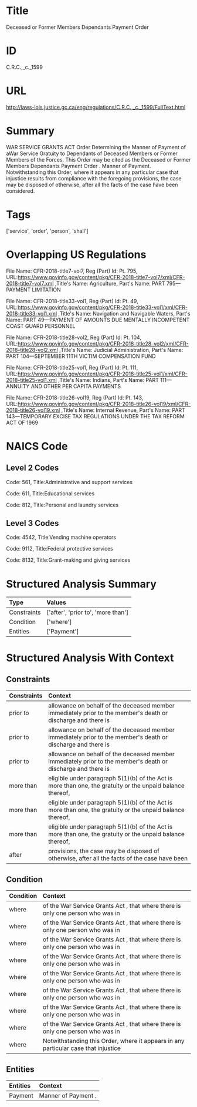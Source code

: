 # Title
Deceased or Former Members Dependants Payment Order


# ID
C.R.C.,_c._1599

# URL
http://laws-lois.justice.gc.ca/eng/regulations/C.R.C.,_c._1599/FullText.html


# Summary
WAR SERVICE GRANTS ACT Order Determining the Manner of Payment of aWar Service Gratuity to Dependants of Deceased Members or Former Members of the Forces.
This Order may be cited as the  Deceased or Former Members Dependants Payment Order .
Manner of Payment.
Notwithstanding this Order, where it appears in any particular case that injustice results from compliance with the foregoing provisions, the case may be disposed of otherwise, after all the facts of the case have been considered.


# Tags
['service', 'order', 'person', 'shall']


# Overlapping US Regulations
File Name: CFR-2018-title7-vol7, Reg (Part) Id: Pt. 795, URL:https://www.govinfo.gov/content/pkg/CFR-2018-title7-vol7/xml/CFR-2018-title7-vol7.xml
,Title's Name: Agriculture, Part's Name: PART 795—PAYMENT LIMITATION

File Name: CFR-2018-title33-vol1, Reg (Part) Id: Pt. 49, URL:https://www.govinfo.gov/content/pkg/CFR-2018-title33-vol1/xml/CFR-2018-title33-vol1.xml
,Title's Name: Navigation and Navigable Waters, Part's Name: PART 49—PAYMENT OF AMOUNTS DUE MENTALLY INCOMPETENT COAST GUARD PERSONNEL

File Name: CFR-2018-title28-vol2, Reg (Part) Id: Pt. 104, URL:https://www.govinfo.gov/content/pkg/CFR-2018-title28-vol2/xml/CFR-2018-title28-vol2.xml
,Title's Name: Judicial Administration, Part's Name: PART 104—SEPTEMBER 11TH VICTIM COMPENSATION FUND

File Name: CFR-2018-title25-vol1, Reg (Part) Id: Pt. 111, URL:https://www.govinfo.gov/content/pkg/CFR-2018-title25-vol1/xml/CFR-2018-title25-vol1.xml
,Title's Name: Indians, Part's Name: PART 111—ANNUITY AND OTHER PER CAPITA PAYMENTS

File Name: CFR-2018-title26-vol19, Reg (Part) Id: Pt. 143, URL:https://www.govinfo.gov/content/pkg/CFR-2018-title26-vol19/xml/CFR-2018-title26-vol19.xml
,Title's Name: Internal Revenue, Part's Name: PART 143—TEMPORARY EXCISE TAX REGULATIONS UNDER THE TAX REFORM ACT OF 1969




# NAICS Code
## Level 2 Codes
Code: 561, Title:Administrative and support services

Code: 611, Title:Educational services

Code: 812, Title:Personal and laundry services




## Level 3 Codes
Code: 4542, Title:Vending machine operators

Code: 9112, Title:Federal protective services

Code: 8132, Title:Grant-making and giving services







# Structured Analysis Summary
| Type        | Values                             |
|:------------|:-----------------------------------|
| Constraints | ['after', 'prior to', 'more than'] |
| Condition   | ['where']                          |
| Entities    | ['Payment']                        |


# Structured Analysis With Context
 


## Constraints
| Constraints   | Context                                                                                                      |
|:--------------|:-------------------------------------------------------------------------------------------------------------|
| prior to      | allowance on behalf of the deceased member immediately prior to the member's death or discharge and there is |
| prior to      | allowance on behalf of the deceased member immediately prior to the member's death or discharge and there is |
| prior to      | allowance on behalf of the deceased member immediately prior to the member's death or discharge and there is |
| more than     | eligible under paragraph 5(1)(b) of the Act is more than one, the gratuity or the unpaid balance thereof,    |
| more than     | eligible under paragraph 5(1)(b) of the Act is more than one, the gratuity or the unpaid balance thereof,    |
| more than     | eligible under paragraph 5(1)(b) of the Act is more than one, the gratuity or the unpaid balance thereof,    |
| after         | provisions, the case may be disposed of otherwise, after all the facts of the case have been                 |


## Condition
| Condition   | Context                                                                             |
|:------------|:------------------------------------------------------------------------------------|
| where       | of the War Service Grants Act , that where there is only one person who was in      |
| where       | of the War Service Grants Act , that where there is only one person who was in      |
| where       | of the War Service Grants Act , that where there is only one person who was in      |
| where       | of the War Service Grants Act , that where there is only one person who was in      |
| where       | of the War Service Grants Act , that where there is only one person who was in      |
| where       | of the War Service Grants Act , that where there is only one person who was in      |
| where       | of the War Service Grants Act , that where there is only one person who was in      |
| where       | of the War Service Grants Act , that where there is only one person who was in      |
| where       | Notwithstanding this Order,  where it appears in any particular case that injustice |


## Entities
| Entities   | Context              |
|:-----------|:---------------------|
| Payment    | Manner of  Payment . |


